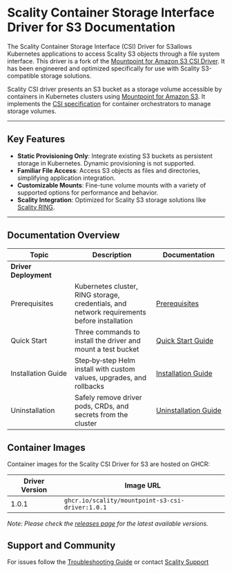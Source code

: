 # Scality Container Storage Interface Driver for S3 Documentation

The Scality Container Storage Interface (CSI) Driver for S3allows Kubernetes applications to access Scality S3 objects through a file system interface.
This driver is a fork of the [Mountpoint for Amazon S3 CSI Driver](https://github.com/awslabs/mountpoint-s3-csi-driver).
It has been engineered and optimized specifically for use with Scality S3-compatible storage solutions.

Scality CSI driver presents an S3 bucket as a storage volume accessible by containers in Kubernetes clusters using [Mountpoint for Amazon S3](https://github.com/awslabs/mountpoint-s3).
It implements the [CSI specification](https://github.com/container-storage-interface/spec/blob/master/spec.md) for container orchestrators to manage storage volumes.

---

## Key Features

- **Static Provisioning Only**: Integrate existing S3 buckets as persistent storage in Kubernetes. Dynamic provisioning is not supported.
- **Familiar File Access**: Access S3 objects as files and directories, simplifying application integration.
- **Customizable Mounts**: Fine-tune volume mounts with a variety of supported options for performance and behavior.
- **Scality Integration**: Optimized for Scality S3 storage solutions like [Scality RING](https://www.scality.com/ring/).

---

## Documentation Overview

| Topic | Description | Documentation |
|-------|-------------|---------------|
| **Driver Deployment** | | |
| Prerequisites | Kubernetes cluster, RING storage, credentials, and network requirements before installation | [Prerequisites](driver-deployment/prerequisites.md) |
| Quick Start | Three commands to install the driver and mount a test bucket | [Quick Start Guide](driver-deployment/quick-start.md) |
| Installation Guide | Step‑by‑step Helm install with custom values, upgrades, and rollbacks | [Installation Guide](driver-deployment/installation-guide.md) |
| Uninstallation | Safely remove driver pods, CRDs, and secrets from the cluster | [Uninstallation Guide](driver-deployment/uninstallation.md) |

## Container Images

Container images for the Scality CSI Driver for S3 are hosted on GHCR:

| Driver Version | Image URL                                                                 |
|----------------|---------------------------------------------------------------------------|
| 1.0.1          | `ghcr.io/scality/mountpoint-s3-csi-driver:1.0.1`                          |

*Note: Please check the [releases page](https://github.com/scality/mountpoint-s3-csi-driver/releases) for the latest available versions.*

## Support and Community

For issues follow the [Troubleshooting Guide](troubleshooting.md) or contact [Scality Support](https://support.scality.com/)
